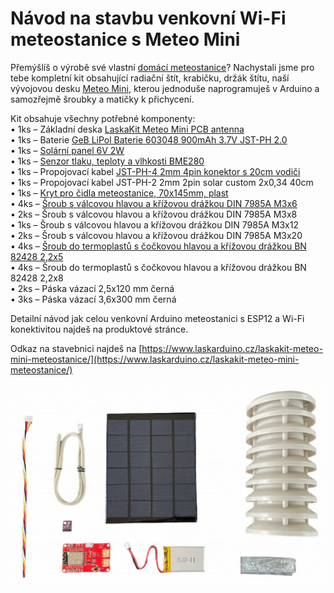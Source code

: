 # Návod na stavbu venkovní Wi-Fi meteostanice s Meteo Mini
Přemýšlíš o výrobě své vlastní [domácí meteostanice](https://www.laskarduino.cz/laskakit-meteo-mini-meteostanice/)? Nachystali jsme pro tebe kompletní kit obsahující radiační štít, krabičku, držák štítu, naší vývojovou desku [Meteo Mini](https://www.laskarduino.cz/laskakit-meteo-mini/), kterou jednoduše naprogramuješ v Arduino a samozřejmě šroubky a matičky k přichycení. 

Kit obsahuje všechny potřebné komponenty:<br/>
• 1ks – Základní deska [LaskaKit Meteo Mini PCB antenna](https://www.laskarduino.cz/laskakit-meteo-mini/) <br/>
• 1ks – Baterie [GeB LiPol Baterie 603048 900mAh 3.7V JST-PH 2.0](https://www.laskarduino.cz/ehao-lipol-baterie-603048-900mah-3-7v/) <br/>
• 1ks – [Solární panel 6V 2W](https://www.laskarduino.cz/solarni-panel-6v-2w/) <br/>
• 1ks – [Senzor tlaku, teploty a vlhkosti BME280](https://www.laskarduino.cz/arduino-senzor-tlaku--teploty-a-vlhkosti-bme280/) <br/>
• 1ks – Propojovací kabel [JST-PH-4 2mm 4pin konektor s 20cm vodiči](https://www.laskarduino.cz/jst-ph-4-2mm-4pin-konektor-s-20cm-vodici/) <br/>
• 1ks – Propojovací kabel JST-PH-2 2mm 2pin  solar custom 2x0,34 40cm <br/>
• 1ks – [Kryt pro čidla meteostanice, 70x145mm, plast](https://www.laskarduino.cz/kryt-pro-cidla-meteostanice--70x145mm--plast/) <br/>
• 4ks – [Šroub s válcovou hlavou a křížovou drážkou DIN 7985A M3x6](https://www.laskarduino.cz/sroub-s-valcovou-hlavou-a-krizovou-drazkou-m3x6-ocel/) <br/>
• 2ks – Šroub s válcovou hlavou a křížovou drážkou DIN 7985A M3x8 <br/>
• 1ks – Šroub s válcovou hlavou a křížovou drážkou DIN 7985A M3x12 <br/>
• 2ks – Šroub s válcovou hlavou a křížovou drážkou DIN 7985A M3x20 <br/>
• 4ks – [Šroub do termoplastů s čočkovou hlavou a křížovou drážkou BN 82428 2,2x5](https://www.laskarduino.cz/sroub-do-termoplastu-s-cockovou-hlavou-a-krizovou-drazkou-2-2x5-bn-82428-ocel/) <br/>
• 4ks – Šroub do termoplastů s čočkovou hlavou a křížovou drážkou BN 82428 2,2x8 <br/>
• 2ks – Páska vázací 2,5x120 mm černá <br/>
• 3ks – Páska vázací 3,6x300 mm černá<br/>

Detailní návod jak celou venkovní Arduino meteostanici s ESP12 a Wi-Fi konektivitou najdeš na produktové stránce.

Odkaz na stavebnici najdeš na [https://www.laskarduino.cz/laskakit-meteo-mini-meteostanice/](https://www.laskarduino.cz/laskakit-meteo-mini-meteostanice/)

![LaskaKit WeatherStation kit](https://github.com/LaskaKit/Weather_Station_Mini/blob/main/img/LaskaKitMeteo.JPG)
